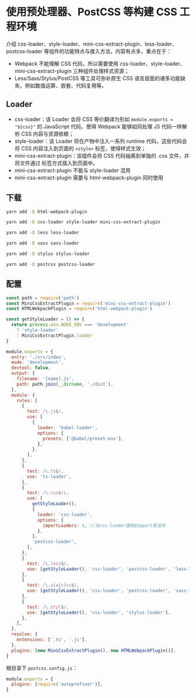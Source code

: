 # 使用预处理器、PostCSS 等构建 CSS 工程环境

介绍 css-loader、style-loader、mini-css-extract-plugin、less-loader、postcss-loader 等组件的功能特点与接入方法，内容有点多，重点在于：

- Webpack 不能理解 CSS 代码，所以需要使用 css-loader、style-loader、mini-css-extract-plugin 三种组件处理样式资源；
- Less/Sass/Stylus/PostCSS 等工具可弥补原生 CSS 语言层面的诸多功能缺失，例如数值运算、嵌套、代码复用等。

## Loader

- css-loader：该 Loader 会将 CSS 等价翻译为形如 `module.exports = "${css}"` 的 JavaScript 代码，使得 Webpack 能够如同处理 JS 代码一样解析 CSS 内容与资源依赖；
- style-loader：该 Loader 将在产物中注入一系列 runtime 代码，这些代码会将 CSS 内容注入到页面的 `<style>` 标签，使得样式生效；
- mini-css-extract-plugin：该插件会将 CSS 代码抽离到单独的 .css 文件，并将文件通过 <link> 标签方式插入到页面中。
- mini-css-extract-plugin 不能与 style-loader 混用
- mini-css-extract-plugin 需要与 html-webpack-plugin 同时使用

## 下载

```sh
yarn add -D html-webpack-plugin

yarn add -D css-loader style-loader mini-css-extract-plugin

yarn add -D less less-loader

yarn add -D sass sass-loader

yarn add -D stylus stylus-loader

yarn add -D postcss postcss-loader
```

## 配置

```js
const path = require('path')
const MiniCssExtractPlugin = require('mini-css-extract-plugin')
const HTMLWebpackPlugin = require('html-webpack-plugin')

const getStyleLoader = () => {
  return process.env.NODE_ENV === 'development'
    ? 'style-loader'
    : MiniCssExtractPlugin.loader
}

module.exports = {
  entry: './src/index',
  mode: 'development',
  devtool: false,
  output: {
    filename: '[name].js',
    path: path.join(__dirname, './dist'),
  },
  module: {
    rules: [
      {
        test: /\.js$/,
        use: [
          {
            loader: 'babel-loader',
            options: {
              presets: ['@babel/preset-env'],
            },
          },
        ],
      },
      {
        test: /\.ts$/,
        use: 'ts-loader',
      },
      {
        test: /\.css$/i,
        use: [
          getStyleLoader(),
          {
            loader: 'css-loader',
            options: {
              importLoaders: 1, //当css-loader遇到@import语法时
            },
          },
          'postcss-loader',
        ],
      },
      {
        test: /\.less$/,
        use: [getStyleLoader(), 'css-loader', 'postcss-loader', 'less-loader'],
      },
      {
        test: /\.s(a|c)ss$/,
        use: [getStyleLoader(), 'css-loader', 'postcss-loader', 'sass-loader'],
      },
      {
        test: /\.styl$/,
        use: [getStyleLoader(), 'css-loader', 'stylus-loader'],
      },
    ],
  },
  resolve: {
    extensions: ['.ts', '.js'],
  },
  plugins: [new MiniCssExtractPlugin(), new HTMLWebpackPlugin()],
}
```

根目录下 `postcss.config.js`：

```js
module.exports = {
  plugins: [require('autoprefixer')],
}
```
